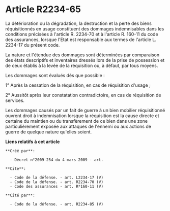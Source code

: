 # Article R2234-65

La détérioration ou la dégradation, la destruction et la perte des biens réquisitionnés en usage constituent des dommages
indemnisables dans les conditions précisées à l'article R. 2234-70 et à l'article R. 160-11 du code des assurances, lorsque
l'Etat est responsable aux termes de l'article L. 2234-17 du présent code. 

La nature et l'étendue des dommages sont déterminées par comparaison des états descriptifs et inventaires dressés lors de la
prise de possession et de ceux établis à la levée de la réquisition ou, à défaut, par tous moyens. 

Les dommages sont évalués dès que possible : 

1° Après la cessation de la réquisition, en cas de réquisition d'usage ; 

2° Aussitôt après leur constatation contradictoire, en cas de réquisition de services. 

Les dommages causés par un fait de guerre à un bien mobilier réquisitionné ouvrent droit à indemnisation lorsque la
réquisition est la cause directe et certaine du maintien ou du transfèrement de ce bien dans une zone particulièrement
exposée aux attaques de l'ennemi ou aux actions de guerre de quelque nature qu'elles soient.

**Liens relatifs à cet article**

	**Créé par**:

	  - Décret n°2009-254 du 4 mars 2009 - art.

	**Cite**:

	  - Code de la défense. - art. L2234-17 (V)
	  - Code de la défense. - art. R2234-70 (V)
	  - Code des assurances - art. R*160-11 (V)

	**Cité par**:

	  - Code de la défense. - art. R2234-85 (V)
